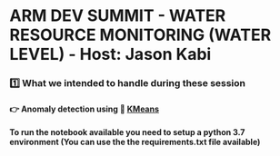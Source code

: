 # ARM DEV SUMMIT - WATER RESOURCE MONITORING (WATER LEVEL) - Host: Jason Kabi
### :one: What we intended to handle during these session

#### :point_right: Anomaly detection using :link: [KMeans](https://scikit-learn.org/stable/modules/generated/sklearn.cluster.KMeans.html)
**To run the notebook available you need to setup a python 3.7 environment (You can use the the requirements.txt file available)**
